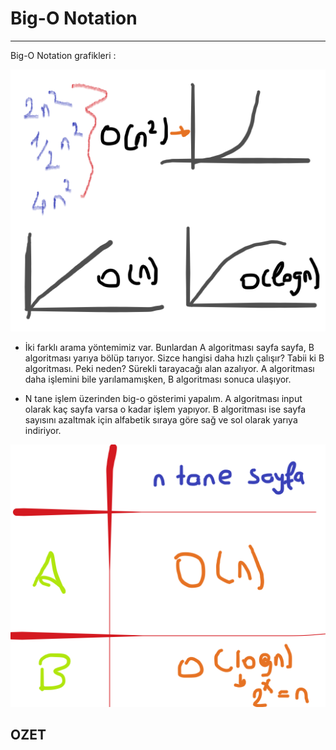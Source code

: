 # Big-O Notation 

---

Big-O Notation grafikleri :

![kaynak1](/Images/big-o-grafik.png)

* İki farklı arama yöntemimiz var. Bunlardan A algoritması sayfa sayfa, B algoritması yarıya bölüp tarıyor. Sizce hangisi daha hızlı çalışır? Tabii ki B algoritması. Peki neden? Sürekli tarayacağı alan azalıyor. A algoritması daha işlemini bile yarılamamışken, B algoritması sonuca ulaşıyor.

* N tane işlem üzerinden big-o gösterimi yapalım. A algoritması input olarak kaç sayfa varsa o kadar işlem yapıyor. B algoritması ise sayfa sayısını azaltmak için alfabetik sıraya göre sağ ve sol olarak yarıya indiriyor.




![kaynak2](/Images/big-o.png)

## OZET




